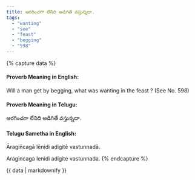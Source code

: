 ```yaml
---
title: ఆరగించగా లేనిది అడిగితే వస్తున్నదా.
tags:
  - "wanting"
  - "see"
  - "feast"
  - "begging"
  - "598"
---
```


{% capture data %}
#### Proverb Meaning in English:
Will a man get by begging, what was wanting in the feast ?
(See No. 598)

#### Proverb Meaning in Telugu:
ఆరగించగా లేనిది అడిగితే వస్తున్నదా.

#### Telugu Sametha in English:
Āragin̄cagā lēnidi aḍigitē vastunnadā.

Aragincaga lenidi adigite vastunnada.
{% endcapture %}

{{ data | markdownify }}

